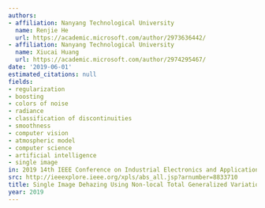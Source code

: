 ```yaml
---
authors:
- affiliation: Nanyang Technological University
  name: Renjie He
  url: https://academic.microsoft.com/author/2973636442/
- affiliation: Nanyang Technological University
  name: Xiucai Huang
  url: https://academic.microsoft.com/author/2974295467/
date: '2019-06-01'
estimated_citations: null
fields:
- regularization
- boosting
- colors of noise
- radiance
- classification of discontinuities
- smoothness
- computer vision
- atmospheric model
- computer science
- artificial intelligence
- single image
in: 2019 14th IEEE Conference on Industrial Electronics and Applications (ICIEA)
src: http://ieeexplore.ieee.org/xpls/abs_all.jsp?arnumber=8833710
title: Single Image Dehazing Using Non-local Total Generalized Variation
year: 2019
---
```

